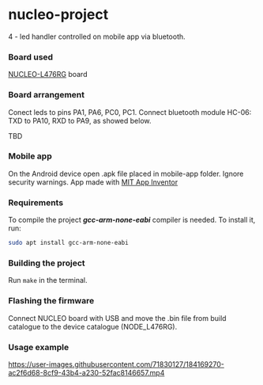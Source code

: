# nucleo-project

4 - led handler controlled on mobile app via bluetooth.

### Board used

[NUCLEO-L476RG](https://www.st.com/en/microcontrollers-microprocessors/stm32l476rg.html) board

### Board arrangement

Conect leds to pins PA1, PA6, PC0, PC1. Connect bluetooth module HC-06: TXD to PA10, RXD to PA9, as showed below.

TBD

### Mobile app

On the Android device open .apk file placed in mobile-app folder. Ignore security warnings.
App made with [MIT App Inventor](https://appinventor.mit.edu/)

### Requirements

To compile the project ***gcc-arm-none-eabi*** compiler is needed. To install it, run:
```bash
sudo apt install gcc-arm-none-eabi
```

### Building the project

Run ```make``` in the terminal.

### Flashing the firmware

Connect NUCLEO board with USB and move the .bin file from build catalogue to the device catalogue (NODE_L476RG).

### Usage example

https://user-images.githubusercontent.com/71830127/184169270-ac2f6d68-8cf9-43b4-a230-52fac8146657.mp4

